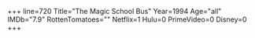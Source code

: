 +++
line=720
Title="The Magic School Bus"
Year=1994
Age="all"
IMDb="7.9"
RottenTomatoes=""
Netflix=1
Hulu=0
PrimeVideo=0
Disney=0
+++

